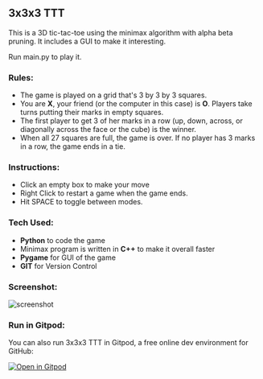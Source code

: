 ## 3x3x3 TTT
This is a 3D tic-tac-toe using the minimax algorithm with alpha beta pruning. It includes a GUI to make it interesting.

Run main.py to play it.

### Rules:
- The game is played on a grid that's 3 by 3 by 3 squares.
- You are **X**, your friend (or the computer in this case) is **O**. Players take turns putting their marks in empty squares.
- The first player to get 3 of her marks in a row (up, down, across, or diagonally across the face or the cube) is the winner.
- When all 27 squares are full, the game is over. If no player has 3 marks in a row, the game ends in a tie.

### Instructions:
- Click an empty box to make your move
- Right Click to restart a game when the game ends.
- Hit SPACE to toggle between modes.

### Tech Used:
- **Python** to code the game
- Minimax program is written in **C++** to make it overall faster
- **Pygame** for GUI of the game
- **GIT** for Version Control


### Screenshot:
![screenshot](https://raw.githubusercontent.com/myselfpawanraj/3x3x3-Tic-Tac-Toe/master/resources/screenshot.PNG)


### Run in Gitpod:
You can also run 3x3x3 TTT in Gitpod, a free online dev environment for GitHub:

[![Open in Gitpod](https://gitpod.io/button/open-in-gitpod.svg)](https://gitpod.io/#https://github.com/myselfpawanraj/3D-Tic-Tac-Toe)

